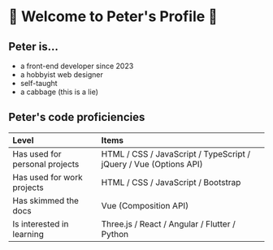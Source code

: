 # 🥬 Welcome to Peter's Profile 🥬

## Peter is...
- a front-end developer since 2023
- a hobbyist web designer
- self-taught
- a cabbage (this is a lie)

## Peter's code proficiencies
| Level | Items |
| :-- | :-- |
| Has used for personal projects | HTML / CSS / JavaScript / TypeScript / jQuery / Vue (Options API) |
| Has used for work projects | HTML / CSS / JavaScript / Bootstrap |
| Has skimmed the docs | Vue (Composition API) |
| Is interested in learning | Three.js / React / Angular / Flutter / Python |
